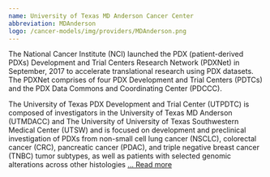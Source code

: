 ```yaml
---
name: University of Texas MD Anderson Cancer Center
abbreviation: MDAnderson
logo: /cancer-models/img/providers/MDAnderson.png
---
```


The National Cancer Institute (NCI) launched the PDX (patient-derived PDXs) Development and Trial Centers Research Network (PDXNet) in September, 2017 to accelerate translational research using PDX datasets. The PDXNet comprises of four PDX Development and Trial Centers (PDTCs) and the PDX Data Commons and Coordinating Center (PDCCC).

The University of Texas PDX Development and Trial Center (UTPDTC) is composed of investigators in the University of Texas MD Anderson (UTMDACC) and The University of University of Texas Southwestern Medical Center (UTSW) and is focused on development and preclinical investigation of PDXs from non-small cell lung cancer (NSCLC), colorectal cancer (CRC), pancreatic cancer (PDAC), and triple negative breast cancer (TNBC) tumor subtypes, as well as patients with selected genomic alterations across other histologies [... Read more](https://www.pdxnetwork.org/md-anderson)
